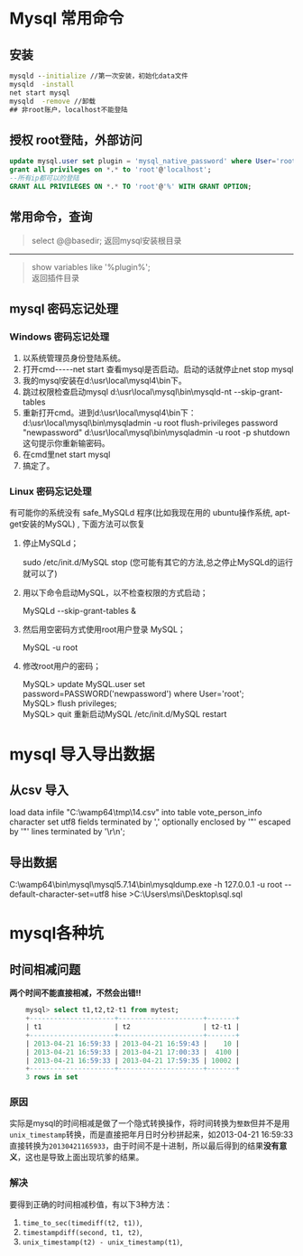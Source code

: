 # Mysql 常用命令

## 安装

```cmd
mysqld --initialize //第一次安装，初始化data文件
mysqld  -install
net start mysql
mysqld  -remove //卸载
## 非root账户，localhost不能登陆
```

## 授权 root登陆，外部访问

```sql
update mysql.user set plugin = 'mysql_native_password' where User='root';
grant all privileges on *.* to 'root'@'localhost';
--所有ip都可以的登陆
GRANT ALL PRIVILEGES ON *.* TO 'root'@'%' WITH GRANT OPTION;
```



## 常用命令，查询

> select @@basedir;
> 返回mysql安装根目录

---
> show variables like '%plugin%';  
> 返回插件目录

## mysql 密码忘记处理

### Windows 密码忘记处理

1. 以系统管理员身份登陆系统。
2. 打开cmd-----net start 查看mysql是否启动。启动的话就停止net stop mysql
3. 我的mysql安装在d:\usr\local\mysql4\bin下。
4. 跳过权限检查启动mysql 
d:\usr\local\mysql\bin\mysqld-nt --skip-grant-tables
5. 重新打开cmd。进到d:\usr\local\mysql4\bin下：
d:\usr\local\mysql\bin\mysqladmin -u root flush-privileges password "newpassword"
d:\usr\local\mysql\bin\mysqladmin -u root -p shutdown  这句提示你重新输密码。
6. 在cmd里net start mysql
7. 搞定了。

### Linux 密码忘记处理

有可能你的系统没有 safe_MySQLd 程序(比如我现在用的 ubuntu操作系统, apt-get安装的MySQL) , 下面方法可以恢复
1. 停止MySQLd；

    sudo /etc/init.d/MySQL stop
(您可能有其它的方法,总之停止MySQLd的运行就可以了)
2. 用以下命令启动MySQL，以不检查权限的方式启动；

    MySQLd --skip-grant-tables &

3. 然后用空密码方式使用root用户登录 MySQL；

    MySQL -u root

4. 修改root用户的密码；

    MySQL> update MySQL.user set password=PASSWORD('newpassword') where User='root';  
    MySQL> flush privileges;  
    MySQL> quit 
重新启动MySQL
    /etc/init.d/MySQL restart
    
# mysql 导入导出数据
## 从csv 导入
load data infile "C:\\wamp64\\tmp\\14.csv"
into table vote_person_info character set utf8 
fields terminated by ',' optionally enclosed by '"' escaped by '"'
lines terminated by '\r\n';

## 导出数据
C:\wamp64\bin\mysql\mysql5.7.14\bin\mysqldump.exe -h 127.0.0.1 -u root --default-character-set=utf8 hise >C:\Users\msi\Desktop\sql.sql

# mysql各种坑
## 时间相减问题

**两个时间不能直接相减，不然会出错!!**
```sql
    mysql> select t1,t2,t2-t1 from mytest;  
    +---------------------+---------------------+-------+  
    | t1                  | t2                  | t2-t1 |  
    +---------------------+---------------------+-------+  
    | 2013-04-21 16:59:33 | 2013-04-21 16:59:43 |    10 |  
    | 2013-04-21 16:59:33 | 2013-04-21 17:00:33 |  4100 |  
    | 2013-04-21 16:59:33 | 2013-04-21 17:59:35 | 10002 |  
    +---------------------+---------------------+-------+  
    3 rows in set  
```

### 原因
实际是mysql的时间相减是做了一个隐式转换操作，将时间转换为`整数`但并不是用`unix_timestamp`转换，而是直接把年月日时分秒拼起来，如2013-04-21 16:59:33 直接转换为`20130421165933`，由于时间不是十进制，所以最后得到的结果**没有意义**，这也是导致上面出现坑爹的结果。

### 解决
要得到正确的时间相减秒值，有以下3种方法：
1. `time_to_sec(timediff(t2, t1))`,
2. `timestampdiff(second, t1, t2)`,
3. `unix_timestamp(t2) - unix_timestamp(t1)`,